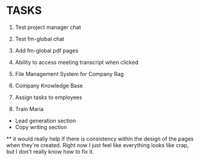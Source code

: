 
# TASKS

1. Test project manager chat
2. Test fm-global chat
3. Add fm-global pdf pages
4. Ability to access meeting transcript when clicked
5. File Management System for Company Rag
6. Company Knowledge Base

5. Assign tasks to employees
6. Train Maria

- Lead generation section
- Copy writing section

** it would really help if there is consistency within the design of the pages when they're created. Right now I just feel like everything looks like crap, but I don't really know how to fix it.
